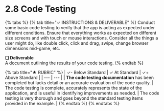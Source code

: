 # 2.8 Code Testing

{% tabs %}
{% tab title="✓  INSTRUCTIONS & DELIVERABLE" %}
Conduct some basic code testing to verify that the app is acting as expected under different conditions. Ensure that everything works as expected on different size screens and with touch or mouse interactions. Consider all the things a user might do, like double click, click and drag, swipe, change browser dimensions mid-game, etc.

**❏ Deliverable**  
A document outlining the results of your code testing.
{% endtab %}

{% tab title="★  RUBRIC" %}
| ✓- Below Standard | ✓ At Standard | ✓+ Above Standard |
| --- | --- |
| **The code testing documentation** has been completed but lacks detail or an accurate evaluation of the code quality. | The code testing is complete, accurately represents the state of the application, and is useful in identifying improvements as needed. | The code testing is very thorough and goes beyond the standard testing items provided in the example. |
{% endtab %}
{% endtabs %}

